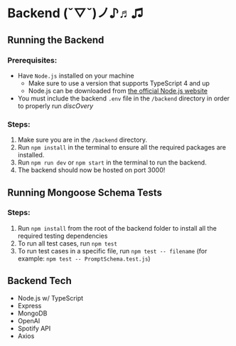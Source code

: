 # Backend (ˇ▽ˇ)ノ♪♬♫

## Running the Backend

### Prerequisites:

- Have `Node.js` installed on your machine
    - Make sure to use a version that supports TypeScript 4 and up
    - Node.js can be downloaded
      from [the official Node.js website](https://nodejs.org/)
- You must include the backend `.env` file in the `/backend` directory in order to properly run _discOvery_

### Steps:

1. Make sure you are in the `/backend` directory.
2. Run `npm install` in the terminal to ensure all the required packages are installed.
3. Run `npm run dev` or `npm start` in the terminal to run the backend.
4. The backend should now be hosted on port 3000!

## Running Mongoose Schema Tests

### Steps:

1. Run `npm install` from the root of the backend folder to install all the required testing dependencies
2. To run all test cases, run `npm test`
3. To run test cases in a specific file, run `npm test -- filename` (for example: `npm test -- PromptSchema.test.js`)

## Backend Tech

- Node.js w/ TypeScript
- Express
- MongoDB
- OpenAI
- Spotify API
- Axios